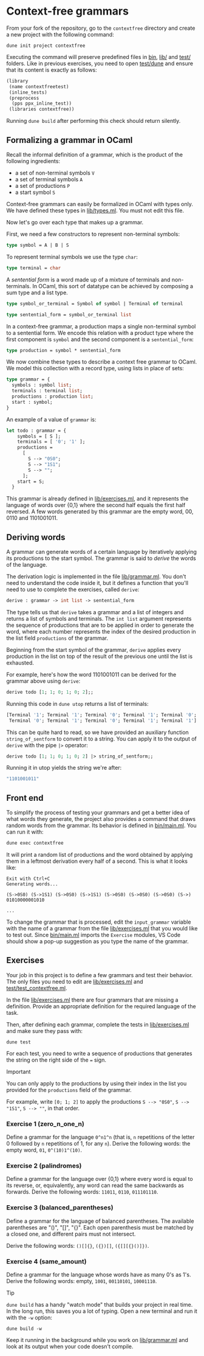 # Context-free grammars

From your fork of the repository, go to the `contextfree` directory and create a new project with the following command:

```
dune init project contextfree
```

Executing the command will preserve predefined files in [bin](bin/), [lib/](lib) and [test/](test/) folders.
Like in previous exercises, you need to open [test/dune](test/dune) and ensure that its content is exactly as follows:

```ocaml
(library
 (name contextfreetest)
 (inline_tests)
 (preprocess
  (pps ppx_inline_test))
 (libraries contextfree))
```

Running `dune build` after performing this check should return silently.

## Formalizing a grammar in OCaml

Recall the informal definition of a grammar, which is the product of the following ingredients:

- a set of non-terminal symbols `V`
- a set of terminal symbols `A`
- a set of productions `P`
- a start symbol `S`

Context-free grammars can easily be formalized in OCaml with types only. We have defined these types in [lib/types.ml](lib/types.ml). You must not edit this file.

Now let's go over each type that makes up a grammar.

First, we need a few constructors to represent non-terminal symbols:

```ocaml
type symbol = A | B | S
```

To represent terminal symbols we use the type `char`:

```ocaml
type terminal = char
```

A _sentential form_ is a word made up of a mixture of terminals and non-terminals. In OCaml, this sort of datatype can be achieved by composing a sum type and a list type.

```ocaml
type symbol_or_terminal = Symbol of symbol | Terminal of terminal

type sentential_form = symbol_or_terminal list
```

In a context-free grammar, a production maps a single non-terminal symbol to a sentential form. We encode this relation with a product type where the first component is `symbol` and the second component is a `sentential_form`:

```ocaml
type production = symbol * sentential_form
```

We now combine these types to describe a context free grammar to OCaml. We model this collection with a record type, using lists in place of sets:
```ocaml
type grammar = {
  symbols : symbol list;
  terminals : terminal list;
  productions : production list;
  start : symbol;
}
```

An example of a value of `grammar` is:

```ocaml
let todo : grammar = {
    symbols = [ S ];
    terminals = [ '0'; '1' ];
    productions =
      [
        S --> "0S0";
        S --> "1S1";
        S --> "";
      ];
    start = S;
  }
```

This grammar is already defined in [lib/exercises.ml](lib/exercises.ml), and it represents the language of words over {0,1} where the second half equals the first half reversed. A few words generated by this grammar are the empty word, 00, 0110 and 1101001011.

## Deriving words

A grammar can generate words of a certain language by iteratively applying its
productions to the start symbol. The grammar is said to _derive_ the words of the language.

The derivation logic is implemented in the file [lib/grammar.ml](lib/grammar.ml). You don't need to understand the code inside it, but it defines a function that you'll need to use to complete the exercises, called `derive`:
```ocaml
derive : grammar -> int list -> sentential_form
```

The type tells us that `derive` takes a grammar and a list of integers and returns a list of symbols and terminals. The `int list` argument represents the sequence of productions that are to be applied in order to generate the word, where each number represents the index of the desired production in the list field `productions` of the grammar.

Beginning from the start symbol of the grammar, `derive` applies every production in the list on top of the result of the previous one until the list is exhausted.

For example, here's how the word 1101001011 can be derived for the grammar above using `derive`:

```ocaml
derive todo [1; 1; 0; 1; 0; 2];;
```

Running this code in `dune utop` returns a list of terminals:

```ocaml
[Terminal '1'; Terminal '1'; Terminal '0'; Terminal '1'; Terminal '0';
 Terminal '0'; Terminal '1'; Terminal '0'; Terminal '1'; Terminal '1']
```

This can be quite hard to read, so we have provided an auxiliary function `string_of_sentform` to convert it to a string. You can apply it to the output of `derive` with the pipe `|>` operator:
```ocaml
derive todo [1; 1; 0; 1; 0; 2] |> string_of_sentform;;
```

Running it in utop yields the string we're after:

```ocaml
"1101001011"
```

## Front end

To simplify the process of testing your grammars and get a better idea of what words they generate, the project also provides a command that draws random words from the grammar. Its behavior is defined in [bin/main.ml](bin/main.ml). You can run it with:

```ocaml
dune exec contextfree
```

It will print a random list of productions and the word obtained by applying them in a leftmost derivation every half of a second. This is what it looks like:

```
Exit with Ctrl+C
Generating words...

(S->0S0) (S->1S1) (S->0S0) (S->1S1) (S->0S0) (S->0S0) (S->0S0) (S->) 
01010000001010

...
```

To change the grammar that is processed, edit the `input_grammar` variable with the name of a grammar from the file [lib/exercises.ml](lib/exercises.ml) that you would like to test out. Since [bin/main.ml](bin/main.ml) imports the `Exercise` modules, VS Code should show a pop-up suggestion as you type the name of the grammar.


## Exercises

Your job in this project is to define a few grammars and test their behavior. The only files you need to edit are [lib/exercises.ml](lib/exercises.ml) and [test/test_contextfree.ml](test/test_contextfree.ml).

In the file [lib/exercises.ml](lib/exercises.ml) there are four grammars that are missing a definition. Provide an appropriate definition for the required language of the task.

Then, after defining each grammar, complete the tests in [lib/exercises.ml](lib/exercises.ml) and make sure they pass with:

```
dune test
```

For each test, you need to write a sequence of productions that generates the string on the right side of the `=` sign.

> [!IMPORTANT]
> You can only apply to the productions by using their index in the list you provided for the `productions` field of the grammar.
>
>For example, write `[0; 1; 2]` to apply the productions `S --> "0S0"`, `S --> "1S1"`, `S --> ""`, in that order.

### Exercise 1 (zero_n_one_n)

Define a grammar for the language `0^n1^n` (that is, `n` repetitions of the letter 0 followed by `n` repetitions of 1, for any `n`). Derive the following words: the empty word, `01`, `0^(10)1^(10)`.

### Exercise 2 (palindromes)
Define a grammar for the language over {0,1} where every word is equal to its reverse, or, equivalently, any word can read the same backwards as forwards. Derive the following words: `11011`, `0110`, `011101110`.

### Exercise 3 (balanced_parentheses)

Define a grammar for the language of balanced parentheses. The available parentheses are "()", "[]", "{}". Each open parenthesis must be matched by a closed one, and different pairs must not intersect.

Derive the following words: `()[]{}`, `({})[]`, `({[][{}()]})`.

### Exercise 4 (same_amount)

Define a grammar for the language whose words have as many 0's as 1's. Derive the following words: empty, `1001`, `00110101`, `10001110`.

> [!TIP]
> `dune build` has a handy "watch mode" that builds your project in real time. In the long run, this saves you a lot of typing. Open a new terminal and run it with the `-w` option:
>
>```
>dune build -w
>```
>Keep it running in the background while you work on [lib/grammar.ml](lib/grammar.ml) and look at its output when your code doesn't compile.
